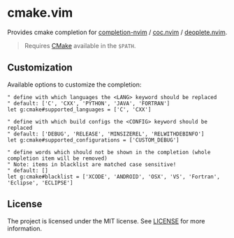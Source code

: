# cmake.vim

Provides cmake completion for [completion-nvim][] / [coc.nvim][] /
[deoplete.nvim][].
> Requires [CMake][] available in the `$PATH`.

## Customization

Available options to customize the completion:

```vim
" define with which languages the <LANG> keyword should be replaced
" default: ['C', 'CXX', 'PYTHON', 'JAVA', 'FORTRAN']
let g:cmake#supported_languages = ['C', 'CXX']

" define with which build configs the <CONFIG> keyword should be replaced
" default: ['DEBUG', 'RELEASE', 'MINSIZEREL', 'RELWITHDEBINFO']
let g:cmake#supported_configurations = ['CUSTOM_DEBUG']

" define words which should not be shown in the completion (whole completion item will be removed)
" Note: items in blacklist are matched case sensitive!
" default: []
let g:cmake#blacklist = ['XCODE', 'ANDROID', 'OSX', 'VS', 'Fortran', 'Eclipse', 'ECLIPSE']
```

## License

The project is licensed under the MIT license. See [LICENSE](LICENSE) for more
information.

[CMake]: https://cmake.org/
[coc.nvim]: https://github.com/neoclide/coc.nvim
[deoplete.nvim]: https://github.com/Shougo/deoplete.nvim
[completion-nvim]: https://github.com/nvim-lua/completion-nvim

